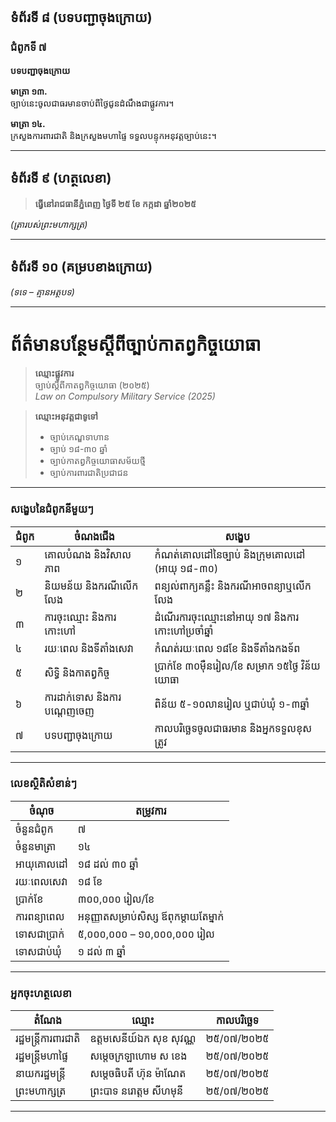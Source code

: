 ## ទំព័រទី ៨ (បទបញ្ជាចុងក្រោយ)

### **ជំពូកទី ៧**  
**បទបញ្ជាចុងក្រោយ**

**មាត្រា ១៣.**  
ច្បាប់នេះចូលជាធរមានចាប់ពីថ្ងៃជូនដំណឹងជាផ្លូវការ។  

**មាត្រា ១៤.**  
ក្រសួងការពារជាតិ និងក្រសួងមហាផ្ទៃ ទទួលបន្ទុកអនុវត្តច្បាប់នេះ។  

---

## ទំព័រទី ៩ (ហត្ថលេខា)

> **ធ្វើនៅរាជធានីភ្នំពេញ ថ្ងៃទី ២៥ ខែ កក្កដា ឆ្នាំ២០២៥**  

*(ត្រារបស់ព្រះមហាក្សត្រ)*

---

## ទំព័រទី ១០ (គម្របខាងក្រោយ)

*(ទទេ – គ្មានអត្ថបទ)*

---

# ព័ត៌មានបន្ថែមស្ដីពីច្បាប់កាតព្វកិច្ចយោធា

> **ឈ្មោះផ្លូវការ**  
> ច្បាប់ស្ដីពីកាតព្វកិច្ចយោធា (២០២៥)  
> *Law on Compulsory Military Service (2025)*

> **ឈ្មោះអនុវត្តជាទូទៅ**  
> - ច្បាប់កេណ្ឌទាហាន  
> - ច្បាប់ ១៨-៣០ ឆ្នាំ  
> - ច្បាប់កាតព្វកិច្ចយោធាសម័យថ្មី  
> - ច្បាប់ការពារជាតិប្រជាជន  

---

### **សង្ខេបនៃជំពូកនីមួយៗ**

| ជំពូក | ចំណងជើង | សង្ខេប |
|-------|-----------|--------|
| ១ | គោលបំណង និងវិសាលភាព | កំណត់គោលដៅនៃច្បាប់ និងក្រុមគោលដៅ (អាយុ ១៨-៣០) |
| ២ | និយមន័យ និងករណីលើកលែង | ពន្យល់ពាក្យគន្លឹះ និងករណីអាចពន្យាឬលើកលែង |
| ៣ | ការចុះឈ្មោះ និងការកោះហៅ | ដំណើរការចុះឈ្មោះនៅអាយុ ១៧ និងការកោះហៅប្រចាំឆ្នាំ |
| ៤ | រយៈពេល និងទីតាំងសេវា | កំណត់រយៈពេល ១៨ខែ និងទីតាំងកងទ័ព |
| ៥ | សិទ្ធិ និងកាតព្វកិច្ច | ប្រាក់ខែ ៣០ម៉ឺនរៀល/ខែ សម្រាក ១៥ថ្ងៃ វិន័យយោធា |
| ៦ | ការដាក់ទោស និងការបណ្ដេញចេញ | ពិន័យ ៥-១០លានរៀល ឬជាប់ឃុំ ១-៣ឆ្នាំ |
| ៧ | បទបញ្ជាចុងក្រោយ | កាលបរិច្ឆេទចូលជាធរមាន និងអ្នកទទួលខុសត្រូវ |

---

### **លេខស្ថិតិសំខាន់ៗ**

| ចំណុច | តម្រូវការ |
|--------|-----------|
| ចំនួនជំពូក | ៧ |
| ចំនួនមាត្រា | ១៤ |
| អាយុគោលដៅ | ១៨ ដល់ ៣០ ឆ្នាំ |
| រយៈពេលសេវា | ១៨ ខែ |
| ប្រាក់ខែ | ៣០០,០០០ រៀល/ខែ |
| ការពន្យាពេល | អនុញ្ញាតសម្រាប់សិស្ស ឪពុកម្ដាយតែម្នាក់ |
| ទោសជាប្រាក់ | ៥,០០០,០០០ – ១០,០០០,០០០ រៀល |
| ទោសជាប់ឃុំ | ១ ដល់ ៣ ឆ្នាំ |

---

### **អ្នកចុះហត្ថលេខា**

| តំណែង | ឈ្មោះ | កាលបរិច្ឆេទ |
|--------|-------|--------------|
| រដ្ឋមន្ត្រីការពារជាតិ | ឧត្តមសេនីយ៍ឯក សុខ សុវណ្ណ | ២៥/០៧/២០២៥ |
| រដ្ឋមន្ត្រីមហាផ្ទៃ | សម្តេចក្រឡាហោម ស ខេង | ២៥/០៧/២០២៥ |
| នាយករដ្ឋមន្ត្រី | សម្តេចធិបតី ហ៊ុន ម៉ាណែត | ២៥/០៧/២០២៥ |
| ព្រះមហាក្សត្រ | ព្រះបាទ នរោត្តម សីហមុនី | ២៥/០៧/២០២៥ |

---